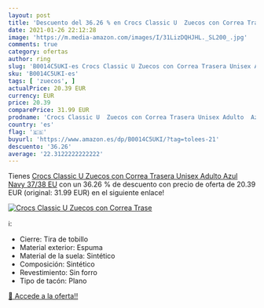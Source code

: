 ```yaml
---
layout: post
title: 'Descuento del 36.26 % en Crocs Classic U  Zuecos con Correa Trase'
date: 2021-01-26 22:12:28
image: 'https://m.media-amazon.com/images/I/31LizDQHJHL._SL200_.jpg'
comments: true
category: ofertas
author: ring
slug: 'B0014C5UKI-es Crocs Classic U Zuecos con Correa Trasera Unisex Adulto...'
sku: 'B0014C5UKI-es'
tags: [ 'zuecos', ]
actualPrice: 20.39 EUR
currency: EUR
price: 20.39
comparePrice: 31.99 EUR
prodname: 'Crocs Classic U  Zuecos con Correa Trasera Unisex Adulto  Azul  Navy   37/38 EU'
country: 'es'
flag: '🇪🇸'
buyurl: 'https://www.amazon.es/dp/B0014C5UKI/?tag=tolees-21'
descuento: '36.26'
average: '22.3122222222222'
---
```


Tienes [Crocs Classic U  Zuecos con Correa Trasera Unisex Adulto  Azul  Navy   37/38 EU](https://www.amazon.es/dp/B0014C5UKI/?tag=tolees-21) con un 36.26 % de descuento con precio de oferta de 20.39 EUR (original: 31.99 EUR) en el siguiente enlace!

[![Crocs Classic U  Zuecos con Correa Trase](https://m.media-amazon.com/images/I/31LizDQHJHL._SL200_.jpg)](https://www.amazon.es/dp/B0014C5UKI/?tag=tolees-21)

ℹ️:

- Cierre: Tira de tobillo
- Material exterior: Espuma
- Material de la suela: Sintético
- Composición: Sintético
- Revestimiento: Sin forro
- Tipo de tacón: Plano

[🛒 Accede a la oferta!!](https://www.amazon.es/dp/B0014C5UKI/?tag=tolees-21)
